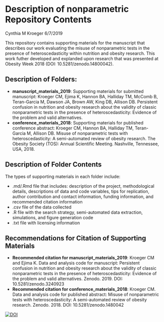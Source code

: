 Description of nonparametric Repository Contents
================
Cynthia M Kroeger
6/7/2019

This repository contains supporting materials for the manuscript that describes our work evaluating the misuse of nonparametric tests in the presence of heteroscedasticity within nutrition and obesity research. This work futher developed and explanded upon research that was presented at Obesity Week 2018 (DOI: 10.5281/zenodo.14800042).

Description of Folders:
-----------------------

-   **manuscript\_materials\_2019**: Supporting materials for submitted manuscript: Kroeger CM, Ejima K, Hannon BA, Halliday TM, McComb B, Teran-Garcia M, Dawson JA, Brown AW, King DB, Allison DB. Persistent confusion in nutrition and obesity research about the validity of classic nonparametric tests in the presence of heteroscedasticity: Evidence of the problem and valid alternatives.
-   **conference\_materials\_2018**: Supporting materials for published conference abstract: Kroeger CM, Hannon BA, Halliday TM, Teran-Garcia M, Allison DB. Misuse of nonparametric tests with heteroscedasticity: A semi-automated review of obesity research. The Obesity Society (TOS): Annual Scientific Meeting. Nashville, Tennessee, USA, 2018.

Description of Folder Contents
------------------------------

The types of supporting materials in each folder include:

-   .md/.Rmd file that includes: description of the project, methodological details, descriptions of data and code variables, tips for replication, author contribution and contact information, funding information, and recommended citation information
-   .csv file of the data collected
-   .R file with the search strategy, semi-automated data extraction, simulations, and figure generation code
-   .txt file with licensing information

Recommendations for Citation of Supporting Materials
----------------------------------------------------

-   **Recommended citation for manuscript\_materials\_2019**: Kroeger CM and Ejima K. Data and analysis code for manuscript: Persistent confusion in nutrition and obesity research about the validity of classic nonparametric tests in the presence of heteroscedasticity: Evidence of the problem and valid alternatives. Zenodo. 2019. DOI: 10.5281/zenodo.3240923
-   **Recommended citation for conference\_materials\_2018**: Kroeger CM. Data and analysis code for published abstract: Misuse of nonparametric tests with heteroscedasticity: A semi-automated review of obesity research. Zenodo. 2018. DOI: 10.5281/zenodo.1480042

[![DOI](https://zenodo.org/badge/156651162.svg)](https://zenodo.org/badge/latestdoi/156651162)
